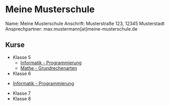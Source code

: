 Meine Musterschule
=============

Name: Meine Musterschule
Anschrift: Musterstraße 123, 12345 Musterstadt
Ansprechpartner: max.mustermann[at]meine-musterschule.de

Kurse
------

+ Klasse 5
  * [Informatik - Programmierung](https://github.com/axel-klinger/informatik-ag)
  * [Mathe - Grundrechenarten](https://github.com/axel-klinger/tala-tutorial/tree/master/beispiele/schule/klasse-7/mathe)
+ Klasse 6
* [Informatik - Programmierung](https://github.com/axel-klinger/informatik-ag)
+ Klasse 7
+ Klasse 8
